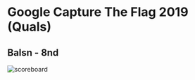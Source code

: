 # Google Capture The Flag 2019 (Quals)
## Balsn - 8nd
![scoreboard](https://github.com/ssspeedgit00/CTF/blob/master/2019/google_ctf/scoreboard.png)
